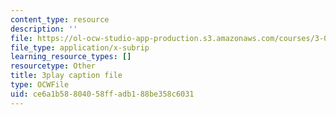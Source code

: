 ```yaml
---
content_type: resource
description: ''
file: https://ol-ocw-studio-app-production.s3.amazonaws.com/courses/3-091sc-introduction-to-solid-state-chemistry-fall-2010/ce6a1b58804058ffadb188be358c6031_malCa9kI7Ag.vtt
file_type: application/x-subrip
learning_resource_types: []
resourcetype: Other
title: 3play caption file
type: OCWFile
uid: ce6a1b58-8040-58ff-adb1-88be358c6031
---
```

